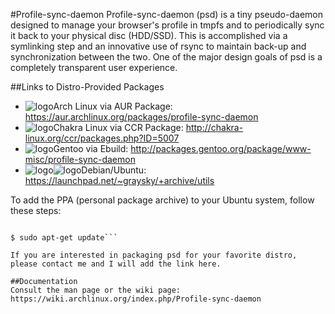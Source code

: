 #Profile-sync-daemon
Profile-sync-daemon (psd) is a tiny pseudo-daemon designed to manage your browser's profile in tmpfs and to periodically sync it back to your physical disc (HDD/SSD). This is accomplished via a symlinking step and an innovative use of rsync to maintain back-up and synchronization between the two. One of the major design goals of psd is a completely transparent user experience.

##Links to Distro-Provided Packages
* ![logo](http://www.monitorix.org/imgs/archlinux.png "arch logo")Arch Linux via AUR Package: https://aur.archlinux.org/packages/profile-sync-daemon
* ![logo](http://chakra-linux.org/img/icon/chakra-kde_32.png "chakra logo")Chakra Linux via CCR Package: http://chakra-linux.org/ccr/packages.php?ID=5007
* ![logo](http://www.monitorix.org/imgs/gentoo.png "gentoo logo")Gentoo via Ebuild: http://packages.gentoo.org/package/www-misc/profile-sync-daemon
* ![logo](http://www.monitorix.org/imgs/debian.png "debian logo")![logo](http://www.monitorix.org/imgs/ubuntu.png "ubuntu logo")Debian/Ubuntu: https://launchpad.net/~graysky/+archive/utils

To add the PPA (personal package archive) to your Ubuntu system, follow these steps:
```$ sudo add-apt-repository ppa:graysky/utils

$ sudo apt-get update```

If you are interested in packaging psd for your favorite distro, please contact me and I will add the link here.

##Documentation
Consult the man page or the wiki page: https://wiki.archlinux.org/index.php/Profile-sync-daemon

